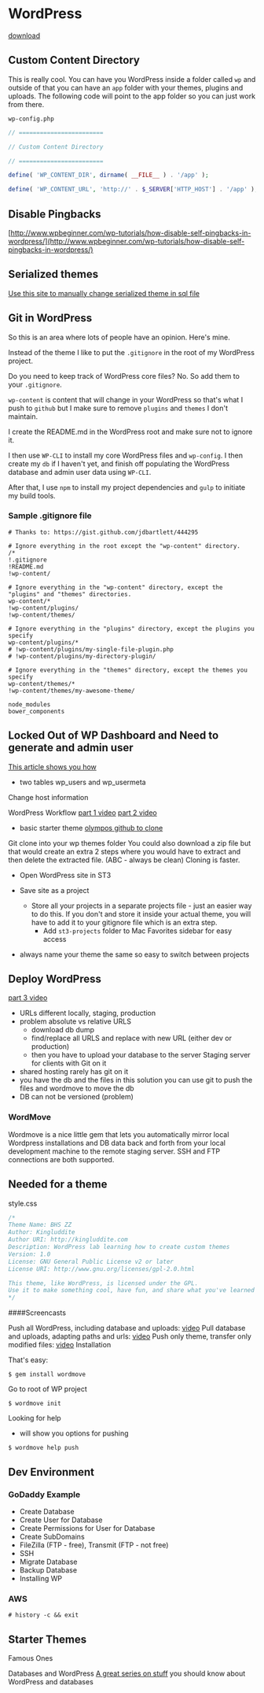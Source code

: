 # WordPress
[download](https://wordpress.org/download/)

## Custom Content Directory
This is really cool. You can have you WordPress inside a folder called `wp` and outside of that you can have an `app` folder with your themes, plugins and uploads. The following code will point to the app folder so you can just work from there.

`wp-config.php`

```php
// ========================

// Custom Content Directory

// ========================

define( 'WP_CONTENT_DIR', dirname( __FILE__ ) . '/app' );

define( 'WP_CONTENT_URL', 'http://' . $_SERVER['HTTP_HOST'] . '/app' );
```

## Disable Pingbacks
[http://www.wpbeginner.com/wp-tutorials/how-disable-self-pingbacks-in-wordpress/](http://www.wpbeginner.com/wp-tutorials/how-disable-self-pingbacks-in-wordpress/)



## Serialized themes
[Use this site to manually change serialized theme in sql file](http://pixelentity.com/wordpress-search-replace-domain/)

## Git in WordPress
So this is an area where lots of people have an opinion. Here's mine. 

Instead of the theme I like to put the `.gitignore` in the root of my WordPress project.

Do you need to keep track of WordPress core files? No. 
So add them to your `.gitignore`.

`wp-content` is content that will change in your WordPress so that's what I push to `github` but I make sure to remove `plugins` and `themes` I don't maintain.

I create the README.md in the WordPress root and make sure not to ignore it.

I then use `WP-CLI` to install my core WordPress files and `wp-config`. I then create my `db` if I haven't yet, and finish off populating the WordPress database and admin user data using `WP-CLI`.

After that, I use `npm` to install my project dependencies and `gulp` to initiate my build tools.

### Sample .gitignore file

```
# Thanks to: https://gist.github.com/jdbartlett/444295

# Ignore everything in the root except the "wp-content" directory.
/*
!.gitignore
!README.md
!wp-content/

# Ignore everything in the "wp-content" directory, except the "plugins" and "themes" directories.
wp-content/*
!wp-content/plugins/
!wp-content/themes/

# Ignore everything in the "plugins" directory, except the plugins you specify
wp-content/plugins/*
# !wp-content/plugins/my-single-file-plugin.php
# !wp-content/plugins/my-directory-plugin/

# Ignore everything in the "themes" directory, except the themes you specify
wp-content/themes/*
!wp-content/themes/my-awesome-theme/

node_modules
bower_components
```


## Locked Out of WP Dashboard and Need to generate and admin user
[This article shows you how](http://www.wpbeginner.com/wp-tutorials/how-to-add-an-admin-user-to-the-wordpress-database-via-mysql/)
* two tables wp_users and wp_usermeta

Change host information

WordPress Workflow
[part 1 video](https://www.youtube.com/watch?v=rOjuLJ8L0Zk)
[part 2 video](https://www.youtube.com/watch?v=J1-lsAoUnUY)
* basic starter theme [olympos github to clone](https://github.com/ivandoric/olympos.git)

Git clone into your wp themes folder
You could also download a zip file but that would create an extra 2 steps where you would have to extract and then delete the extracted file. (ABC - always be clean) Cloning is faster.
* Open WordPress site in ST3
* Save site as a project
    - Store all your projects in a separate projects file - just an easier way to do this. If you don't and store it inside your actual theme, you will have to add it to your gitignore file which is an extra step.
        + Add `st3-projects` folder to Mac Favorites sidebar for easy access 

* always name your theme the same so easy to switch between projects

## Deploy WordPress
[part 3 video](https://www.youtube.com/watch?v=BWf1Aly9Dkk)
* URLs different locally, staging, production
* problem absolute vs relative URLS
    - download db dump
    - find/replace all URLS and replace with new URL (either dev or production)
    - then you have to upload your database to the server
Staging server for clients with Git on it
* shared hosting rarely has git on it
* you have the db and the files in this solution you can use git to push the files and wordmove to move the db
* DB can not be versioned (problem)

### WordMove
Wordmove is a nice little gem that lets you automatically mirror local Wordpress installations and DB data back and forth from your local development machine to the remote staging server. SSH and FTP connections are both supported.

## Needed for a theme

style.css

```css
/*
Theme Name: BHS ZZ
Author: Kingluddite
Author URI: http://kingluddite.com
Description: WordPress lab learning how to create custom themes
Version: 1.0
License: GNU General Public License v2 or later
License URI: http://www.gnu.org/licenses/gpl-2.0.html

This theme, like WordPress, is licensed under the GPL.
Use it to make something cool, have fun, and share what you've learned with others.
*/
```

####Screencasts

Push all WordPress, including database and uploads: [video](http://vimeo.com/74648079)
Pull database and uploads, adapting paths and urls: [video](http://vimeo.com/74646861)
Push only theme, transfer only modified files: [video](http://vimeo.com/74647529)
Installation

That's easy:
```
$ gem install wordmove
```

Go to root of WP project

```
$ wordmove init
```

Looking for help
* will show you options for pushing
```
$ wordmove help push
```

## Dev Environment
### GoDaddy Example
* Create Database
* Create User for Database
* Create Permissions for User for Database
* Create SubDomains
* FileZilla (FTP - free), Transmit (FTP - not free)
* SSH
* Migrate Database
* Backup Database
* Installing WP

### AWS
    

```
# history -c && exit
```


## Starter Themes
Famous Ones

Databases and WordPress
[A great series on stuff](http://code.tutsplus.com/series/understanding-and-working-with-data-in-wordpress--cms-670) you should know about WordPress and databases
